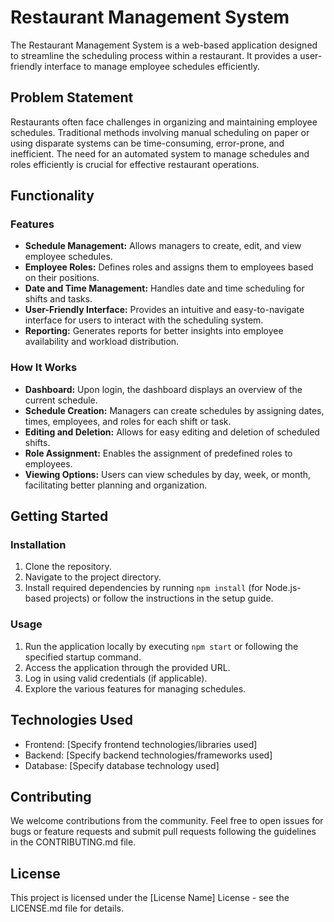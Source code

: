 # Restaurant Management System

The Restaurant Management System is a web-based application designed to streamline the scheduling process within a restaurant. It provides a user-friendly interface to manage employee schedules efficiently.

## Problem Statement

Restaurants often face challenges in organizing and maintaining employee schedules. Traditional methods involving manual scheduling on paper or using disparate systems can be time-consuming, error-prone, and inefficient. The need for an automated system to manage schedules and roles efficiently is crucial for effective restaurant operations.

## Functionality

### Features
- **Schedule Management:** Allows managers to create, edit, and view employee schedules.
- **Employee Roles:** Defines roles and assigns them to employees based on their positions.
- **Date and Time Management:** Handles date and time scheduling for shifts and tasks.
- **User-Friendly Interface:** Provides an intuitive and easy-to-navigate interface for users to interact with the scheduling system.
- **Reporting:** Generates reports for better insights into employee availability and workload distribution.

### How It Works
- **Dashboard:** Upon login, the dashboard displays an overview of the current schedule.
- **Schedule Creation:** Managers can create schedules by assigning dates, times, employees, and roles for each shift or task.
- **Editing and Deletion:** Allows for easy editing and deletion of scheduled shifts.
- **Role Assignment:** Enables the assignment of predefined roles to employees.
- **Viewing Options:** Users can view schedules by day, week, or month, facilitating better planning and organization.

## Getting Started

### Installation
1. Clone the repository.
2. Navigate to the project directory.
3. Install required dependencies by running `npm install` (for Node.js-based projects) or follow the instructions in the setup guide.

### Usage
1. Run the application locally by executing `npm start` or following the specified startup command.
2. Access the application through the provided URL.
3. Log in using valid credentials (if applicable).
4. Explore the various features for managing schedules.

## Technologies Used

- Frontend: [Specify frontend technologies/libraries used]
- Backend: [Specify backend technologies/frameworks used]
- Database: [Specify database technology used]

## Contributing

We welcome contributions from the community. Feel free to open issues for bugs or feature requests and submit pull requests following the guidelines in the CONTRIBUTING.md file.

## License

This project is licensed under the [License Name] License - see the LICENSE.md file for details.
